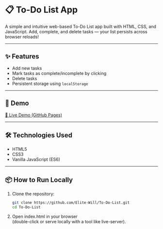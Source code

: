 # 📋 To-Do List App

A simple and intuitive web-based To-Do List app built with HTML, CSS, and JavaScript. Add, complete, and delete tasks — your list persists across browser reloads!

---

## ✨ Features

- Add new tasks  
- Mark tasks as complete/incomplete by clicking  
- Delete tasks  
- Persistent storage using `localStorage`

---

## 🚀 Demo

[🔗 Live Demo (GitHub Pages)](https://ELite-Will.github.io/To-Do-list/)  

---

## 🛠 Technologies Used

- HTML5  
- CSS3  
- Vanilla JavaScript (ES6)  

---

## 📦 How to Run Locally

1. Clone the repository:

    ```bash
    git clone https://github.com/Elite-Will/To-Do-List.git
    cd To-Do-List


2. Open index.html in your browser      
    (double-click or serve locally with a tool like live-server).


